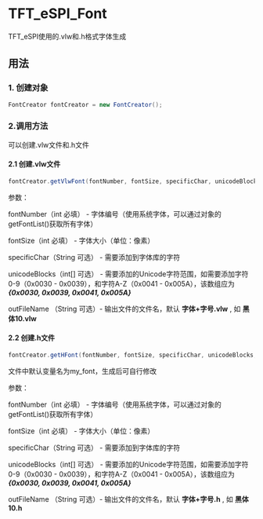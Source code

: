 # TFT_eSPI_Font
TFT_eSPI使用的.vlw和.h格式字体生成
## 用法
### 1. 创建对象
```java
FontCreator fontCreator = new FontCreator();
```
### 2.调用方法
可以创建.vlw文件和.h文件
#### 2.1 创建.vlw文件
```java
fontCreator.getVlwFont(fontNumber, fontSize, specificChar, unicodeBlocks, outFileName)
```
参数：

fontNumber（int 必填） - 字体编号（使用系统字体，可以通过对象的 getFontList()获取所有字体）

fontSize（int 必填） - 字体大小（单位：像素）

specificChar（String 可选） - 需要添加到字体库的字符

unicodeBlocks（int[] 可选） - 需要添加的Unicode字符范围，如需要添加字符0-9（0x0030 - 0x0039），和字符A-Z（0x0041 - 0x005A），该数组应为 ***{0x0030, 0x0039, 0x0041, 0x005A}***

outFileName （String 可选）- 输出文件的文件名，默认 **字体+字号.vlw** , 如 **黑体10.vlw**

#### 2.2 创建.h文件
```java
fontCreator.getHFont(fontNumber, fontSize, specificChar, unicodeBlocks, outFileName)
```

文件中默认变量名为my_font，生成后可自行修改


参数：

fontNumber（int 必填） - 字体编号（使用系统字体，可以通过对象的 getFontList()获取所有字体）

fontSize（int 必填） - 字体大小（单位：像素）

specificChar（String 可选） - 需要添加到字体库的字符

unicodeBlocks（int[] 可选） - 需要添加的Unicode字符范围，如需要添加字符0-9（0x0030 - 0x0039），和字符A-Z（0x0041 - 0x005A），该数组应为 ***{0x0030, 0x0039, 0x0041, 0x005A}***

outFileName （String 可选）- 输出文件的文件名，默认 **字体+字号.h** , 如 **黑体10.h**
